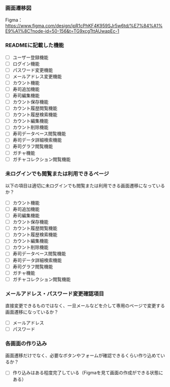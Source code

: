 ### 画面遷移図
Figma：https://www.figma.com/design/ipR1cPhKF4K959SJr5w6td/%E7%84%A1%E9%A1%8C?node-id=50-156&t=TG9xcgTttAUwapEc-1

### READMEに記載した機能
- [ ] ユーザー登録機能
- [ ] ログイン機能
- [ ] パスワード変更機能
- [ ] メールアドレス変更機能
- [ ] カウント機能
- [ ] 寿司追加機能
- [ ] 寿司編集機能
- [ ] カウント保存機能
- [ ] カウント履歴閲覧機能
- [ ] カウント履歴検索機能
- [ ] カウント編集機能
- [ ] カウント削除機能
- [ ] 寿司データベース閲覧機能
- [ ] 寿司データ詳細検索機能
- [ ] 寿司グラフ閲覧機能
- [ ] ガチャ機能
- [ ] ガチャコレクション閲覧機能

### 未ログインでも閲覧または利用できるページ
以下の項目は適切に未ログインでも閲覧または利用できる画面遷移になっているか？
- [ ] カウント機能
- [ ] 寿司追加機能
- [ ] 寿司編集機能
- [ ] カウント保存機能
- [ ] カウント履歴閲覧機能
- [ ] カウント履歴検索機能
- [ ] カウント編集機能
- [ ] カウント削除機能
- [ ] 寿司データベース閲覧機能
- [ ] 寿司データ詳細検索機能
- [ ] 寿司グラフ閲覧機能
- [ ] ガチャ機能
- [ ] ガチャコレクション閲覧機能

### メールアドレス・パスワード変更確認項目
直接変更できるものではなく、一旦メールなどを介して専用のページで変更する画面遷移になっているか？
- [ ] メールアドレス
- [ ] パスワード

### 各画面の作り込み
画面遷移だけでなく、必要なボタンやフォームが確認できるくらい作り込めているか？
- [ ] 作り込みはある程度完了している（Figmaを見て画面の作成ができる状態にある）
